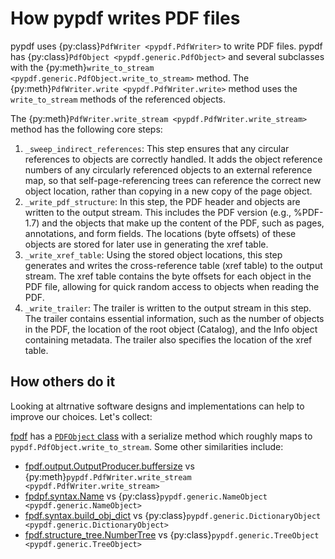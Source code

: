 # How pypdf writes PDF files

pypdf uses {py:class}`PdfWriter <pypdf.PdfWriter>` to write PDF files. pypdf has
{py:class}`PdfObject <pypdf.generic.PdfObject>` and several subclasses with the
{py:meth}`write_to_stream <pypdf.generic.PdfObject.write_to_stream>` method.
The {py:meth}`PdfWriter.write <pypdf.PdfWriter.write>` method uses the
`write_to_stream` methods of the referenced objects.

The {py:meth}`PdfWriter.write_stream <pypdf.PdfWriter.write_stream>` method
has the following core steps:

1. `_sweep_indirect_references`: This step ensures that any circular references
   to objects are correctly handled. It adds the object reference numbers of any
   circularly referenced objects to an external reference map, so that
   self-page-referencing trees can reference the correct new object location,
   rather than copying in a new copy of the page object.
2. `_write_pdf_structure`: In this step, the PDF header and objects are written
   to the output stream. This includes the PDF version (e.g., %PDF-1.7) and the
   objects that make up the content of the PDF, such as pages, annotations, and
   form fields. The locations (byte offsets) of these objects are stored for
   later use in generating the xref table.
3. `_write_xref_table`: Using the stored object locations, this step generates
   and writes the cross-reference table (xref table) to the output stream. The
   xref table contains the byte offsets for each object in the PDF file,
   allowing for quick random access to objects when reading the PDF.
4. `_write_trailer`: The trailer is written to the output stream in this step.
   The trailer contains essential information, such as the number of objects in
   the PDF, the location of the root object (Catalog), and the Info object
   containing metadata. The trailer also specifies the location of the xref
   table.


## How others do it

Looking at altrnative software designs and implementations can help to improve
our choices. Let's collect:

[fpdf](https://pypi.org/project/fpdf2/) has a [`PDFObject` class](https://github.com/PyFPDF/fpdf2/blob/master/fpdf/syntax.py)
with a serialize method which roughly maps to `pypdf.PdfObject.write_to_stream`.
Some other similarities include:

* [fpdf.output.OutputProducer.buffersize](https://github.com/PyFPDF/fpdf2/blob/master/fpdf/output.py#L370-L485) vs {py:meth}`pypdf.PdfWriter.write_stream <pypdf.PdfWriter.write_stream>`
* [fpdpf.syntax.Name](https://github.com/PyFPDF/fpdf2/blob/master/fpdf/syntax.py#L124) vs {py:class}`pypdf.generic.NameObject <pypdf.generic.NameObject>`
* [fpdf.syntax.build_obj_dict](https://github.com/PyFPDF/fpdf2/blob/master/fpdf/syntax.py#L222) vs {py:class}`pypdf.generic.DictionaryObject <pypdf.generic.DictionaryObject>`
* [fpdf.structure_tree.NumberTree](https://github.com/PyFPDF/fpdf2/blob/master/fpdf/structure_tree.py#L17) vs
 {py:class}`pypdf.generic.TreeObject <pypdf.generic.TreeObject>`
